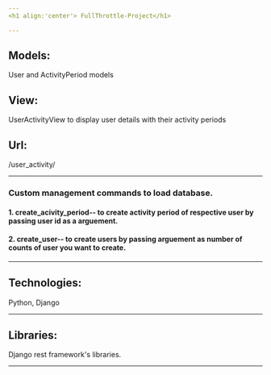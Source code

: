```yaml
---
<h1 align:'center'> FullThrottle-Project</h1>

---
```

<h2>Models:</h2> User and ActivityPeriod models

<h2>View:</h2> UserActivityView to display user details with their activity periods
<h2>Url:</h2> /user_activity/ 

---
<h3>Custom management commands to load database.</h3>
<h4>1. create_acivity_period-- to create activity period of respective user by passing user id as a arguement.</h4>
<h4>2. create_user-- to create users by passing arguement as number of counts of user you want to create.</h4>

---
<h2>Technologies:</h2> Python, Django

---
<h2>Libraries:</h2> Django rest framework's libraries.

---
